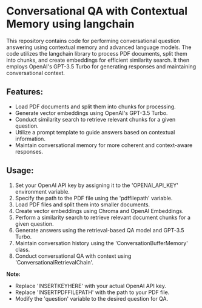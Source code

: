 
  <h1>Conversational QA with Contextual Memory using langchain</h1>
  <p>This repository contains code for performing conversational question answering using contextual memory and advanced language models. The code utilizes the langchain library to process PDF documents, split them into chunks, and create embeddings for efficient similarity search. It then employs OpenAI's GPT-3.5 Turbo for generating responses and maintaining conversational context.</p>

  <h2>Features:</h2>
  <ul>
      <li>Load PDF documents and split them into chunks for processing.</li>
      <li>Generate vector embeddings using OpenAI's GPT-3.5 Turbo.</li>
      <li>Conduct similarity search to retrieve relevant chunks for a given question.</li>
      <li>Utilize a prompt template to guide answers based on contextual information.</li>
      <li>Maintain conversational memory for more coherent and context-aware responses.</li>
  </ul>

  <h2>Usage:</h2>
  <ol>
      <li>Set your OpenAI API key by assigning it to the 'OPENAI_API_KEY' environment variable.</li>
      <li>Specify the path to the PDF file using the 'pdffilepath' variable.</li>
      <li>Load PDF files and split them into smaller documents.</li>
      <li>Create vector embeddings using Chroma and OpenAI Embeddings.</li>
      <li>Perform a similarity search to retrieve relevant document chunks for a given question.</li>
      <li>Generate answers using the retrieval-based QA model and GPT-3.5 Turbo.</li>
      <li>Maintain conversation history using the 'ConversationBufferMemory' class.</li>
      <li>Conduct conversational QA with context using 'ConversationalRetrievalChain'.</li>
  </ol>

  <p><strong>Note:</strong></p>
  <ul>
      <li>Replace 'INSERTKEYHERE' with your actual OpenAI API key.</li>
      <li>Replace 'INSERTPDFFILEPATH' with the path to your PDF file.</li>
      <li>Modify the 'question' variable to the desired question for QA.</li>
  </ul>

</html>
